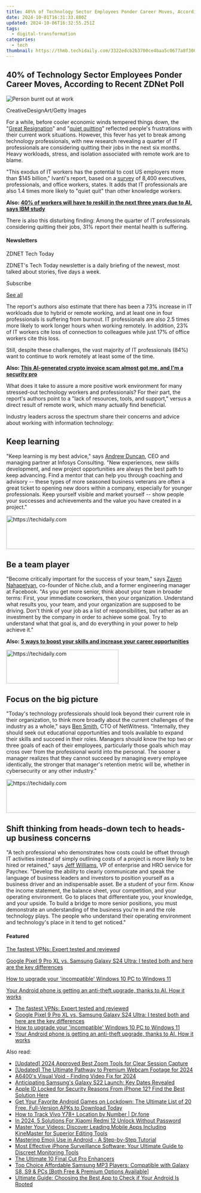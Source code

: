 ```yaml
---
title: 40%% of Technology Sector Employees Ponder Career Moves, According to Recent ZDNet Poll
date: 2024-10-01T16:31:33.880Z
updated: 2024-10-06T16:32:55.251Z
tags:
  - digital-transformation
categories:
  - tech
thumbnail: https://thmb.techidaily.com/3322edcb2b3700ce4baa5c0677a8f300e23dbf74c5228f8bd6ca0d33294791ed.png
---
```


## 40% of Technology Sector Employees Ponder Career Moves, According to Recent ZDNet Poll

![Person burnt out at work](https://www.zdnet.com/a/img/resize/e4d4ff8214d21470ecf5e6120eedf00a24e84185/2023/08/22/53680c94-ad4a-4831-ab63-229bcaeb881a/gettyimages-1558027327.jpg?auto=webp&width=1280)

CreativeDesignArt/Getty Images

For a while, before cooler economic winds tempered things down, the "[Great Resignation](https://www.zdnet.com/article/the-great-resignation-continues-and-companies-are-finding-new-ways-to-tackle-the-talent-shortage/)" and "[quiet quitting](https://www.zdnet.com/education/professional-development/quiet-quitting-is-becoming-the-new-normal-and-managers-might-need-to-accept-it/)" reflected people's frustrations with their current work situations. However, this fever has yet to break among technology professionals, with new research revealing a quarter of IT professionals are considering quitting their jobs in the next six months. Heavy workloads, stress, and isolation associated with remote work are to blame.

"This exodus of IT workers has the potential to cost US employers more than $145 billion," Ivanti's report, based on a [survey](https://www.ivanti.com/resources/v/doc/ivi/2765/df9a470841ea) of 8,400 executives, professionals, and office workers, states. It adds that IT professionals are also 1.4 times more likely to "quiet quit" than other knowledge workers. 

**Also: [40% of workers will have to reskill in the next three years due to AI, says IBM study](https://www.zdnet.com/article/40-of-workers-will-have-to-reskill-in-the-next-three-years-due-to-ai-says-ibm-study/)**

There is also this disturbing finding: Among the quarter of IT professionals considering quitting their jobs, 31% report their mental health is suffering. 

#### Newsletters

ZDNET Tech Today

ZDNET's Tech Today newsletter is a daily briefing of the newest, most talked about stories, five days a week.

 Subscribe

[See all](https://www.zdnet.com/newsletters/)

The report's authors also estimate that there has been a 73% increase in IT workloads due to hybrid or remote working, and at least one in four professionals is suffering from burnout. IT professionals are also 2.5 times more likely to work longer hours when working remotely. In addition, 23% of IT workers cite loss of connection to colleagues while just 17% of office workers cite this loss. 

Still, despite these challenges, the vast majority of IT professionals (84%) want to continue to work remotely at least some of the time. 

**Also: [This AI-generated crypto invoice scam almost got me, and I'm a security pro](https://www.zdnet.com/article/this-ai-generated-crypto-invoice-scam-almost-got-me-and-im-a-security-pro/)**

What does it take to assure a more positive work environment for many stressed-out technology workers and professionals? For their part, the report's authors point to a "lack of resources, tools, and support," versus a direct result of remote work, which many actually find beneficial. 

Industry leaders across the spectrum share their concerns and advice about working with information technology: 

## **Keep learning**

"Keep learning is my best advice," says [Andrew Duncan](https://www.linkedin.com/in/andrewdun/?originalSubdomain=uk), CEO and managing partner at Infosys Consulting. "New experiences, new skills development, and new project opportunities are always the best path to keep advancing. Find a mentor that can help you through coaching and advisory -- these types of more seasoned business veterans are often a great ticket to opening new doors within a company, especially for younger professionals. Keep yourself visible and market yourself -- show people your successes and achievements and the value you have created in a project." 

<!-- affiliate ads begin -->
<a href="https://aligracehair.sjv.io/c/5597632/1934258/19272" target="_top" id="1934258">
  <img src="//a.impactradius-go.com/display-ad/19272-1934258" border="0" alt="https://techidaily.com" width="728" height="90"/>
</a>
<img height="0" width="0" src="https://aligracehair.sjv.io/i/5597632/1934258/19272" style="position:absolute;visibility:hidden;" border="0" />
<!-- affiliate ads end -->

## **Be a team player** 

"Become critically important for the success of your team," says [Zaven Nahapetyan](https://www.linkedin.com/in/zavn/), co-founder of Niche.club, and a former engineering manager at Facebook. "As you get more senior, think about your team in broader terms: First, your immediate coworkers, then your organization. Understand what results you, your team, and your organization are supposed to be driving. Don't think of your job as a list of responsibilities, but rather as an investment by the company in order to achieve some goal. Try to understand what that goal is, and do everything in your power to help achieve it." 

**Also:** [**5 ways to boost your skills and increase your career opportunities**](https://www.zdnet.com/education/professional-development/5-ways-to-boost-your-skills-and-increase-your-career-opportunities/)

<!-- affiliate ads begin -->
<a href="https://aligracehair.sjv.io/c/5597632/1938716/19272" target="_top" id="1938716">
  <img src="//a.impactradius-go.com/display-ad/19272-1938716" border="0" alt="https://techidaily.com" width="300" height="90"/>
</a>
<img height="0" width="0" src="https://aligracehair.sjv.io/i/5597632/1938716/19272" style="position:absolute;visibility:hidden;" border="0" />
<!-- affiliate ads end -->

## **Focus on the big picture**

"Today's technology professionals should look beyond their current role in their organization, to think more broadly about the current challenges of the industry as a whole," says [Ben Smith](https://www.linkedin.com/in/bnsmth/), CTO of NetWitness. "Internally, they should seek out educational opportunities and tools available to expand their skills and succeed in their roles. Managers should know the top two or three goals of each of their employees, particularly those goals which may cross over from the professional world into the personal. The sooner a manager realizes that they cannot succeed by managing every employee identically, the stronger that manager's retention metric will be, whether in cybersecurity or any other industry." 

<!-- affiliate ads begin -->
<a href="https://bluettieu.pxf.io/c/5597632/2141676/17091" target="_top" id="2141676">
  <img src="//a.impactradius-go.com/display-ad/17091-2141676" border="0" alt="https://techidaily.com" width="728" height="90"/>
</a>
<img height="0" width="0" src="https://bluettieu.pxf.io/i/5597632/2141676/17091" style="position:absolute;visibility:hidden;" border="0" />
<!-- affiliate ads end -->

## **Shift thinking from heads-down tech to heads-up business concerns** 

"A tech professional who demonstrates how costs could be offset through IT activities instead of simply outlining costs of a project is more likely to be hired or retained," says [Jeff Williams](https://www.paychex.com/newsroom/executive-bios/jeff-williams), VP of enterprise and HRO service for Paychex. "Develop the ability to clearly communicate and speak the language of business leaders and investors to position yourself as a business driver and an indispensable asset. Be a student of your firm. Know the income statement, the balance sheet, your competition, and your operating environment. Go to places that differentiate you, your knowledge, and your upside. To build a bridge to more senior positions, you must demonstrate an understanding of the business you're in and the role technology plays. The people who understand their operating environment and technology's place in it tend to get noticed."

#### Featured

[The fastest VPNs: Expert tested and reviewed](https://www.zdnet.com/article/fastest-vpn/ "The fastest VPNs: Expert tested and reviewed")

[Google Pixel 9 Pro XL vs. Samsung Galaxy S24 Ultra: I tested both and here are the key differences](https://www.zdnet.com/article/google-pixel-9-pro-xl-vs-samsung-galaxy-s24-ultra/ "Google Pixel 9 Pro XL vs. Samsung Galaxy S24 Ultra: I tested both and here are the key differences")

[How to upgrade your 'incompatible' Windows 10 PC to Windows 11](https://www.zdnet.com/article/how-to-upgrade-your-incompatible-windows-10-pc-to-windows-11/ "How to upgrade your 'incompatible' Windows 10 PC to Windows 11")

[Your Android phone is getting an anti-theft upgrade, thanks to AI. How it works](https://www.zdnet.com/article/your-android-phone-is-getting-an-anti-theft-upgrade-thanks-to-ai-how-it-works/ "Your Android phone is getting an anti-theft upgrade, thanks to AI. How it works")

* [The fastest VPNs: Expert tested and reviewed](https://www.zdnet.com/article/fastest-vpn/ "The fastest VPNs: Expert tested and reviewed")
* [Google Pixel 9 Pro XL vs. Samsung Galaxy S24 Ultra: I tested both and here are the key differences](https://www.zdnet.com/article/google-pixel-9-pro-xl-vs-samsung-galaxy-s24-ultra/ "Google Pixel 9 Pro XL vs. Samsung Galaxy S24 Ultra: I tested both and here are the key differences")
* [How to upgrade your 'incompatible' Windows 10 PC to Windows 11](https://www.zdnet.com/article/how-to-upgrade-your-incompatible-windows-10-pc-to-windows-11/ "How to upgrade your 'incompatible' Windows 10 PC to Windows 11")
* [Your Android phone is getting an anti-theft upgrade, thanks to AI. How it works](https://www.zdnet.com/article/your-android-phone-is-getting-an-anti-theft-upgrade-thanks-to-ai-how-it-works/ "Your Android phone is getting an anti-theft upgrade, thanks to AI. How it works")

<ins class="adsbygoogle"
     style="display:block"
     data-ad-format="autorelaxed"
     data-ad-client="ca-pub-7571918770474297"
     data-ad-slot="1223367746"></ins>

<ins class="adsbygoogle"
     style="display:block"
     data-ad-client="ca-pub-7571918770474297"
     data-ad-slot="8358498916"
     data-ad-format="auto"
     data-full-width-responsive="true"></ins>

<span class="atpl-alsoreadstyle">Also read:</span>
<div><ul>
<li><a href="https://screen-activity-recording.techidaily.com/updated-2024-approved-best-zoom-tools-for-clear-session-capture/"><u>[Updated] 2024 Approved Best Zoom Tools for Clear Session Capture</u></a></li>
<li><a href="https://remote-screen-capture.techidaily.com/updated-the-ultimate-pathway-to-premium-webcam-footage-for-2024/"><u>[Updated] The Ultimate Pathway to Premium Webcam Footage for 2024</u></a></li>
<li><a href="https://extra-hints.techidaily.com/a6400s-visual-void-finding-video-fix-for-2024/"><u>A6400's Visual Void - Finding Video Fix for 2024</u></a></li>
<li><a href="https://hardware-tips.techidaily.com/anticipating-samsungs-galaxy-s22-launch-key-dates-revealed/"><u>Anticipating Samsung's Galaxy S22 Launch: Key Dates Revealed</u></a></li>
<li><a href="https://apple-account.techidaily.com/apple-id-locked-for-security-reasons-from-iphone-12-find-the-best-solution-here-by-drfone-ios/"><u>Apple ID Locked for Security Reasons From iPhone 12? Find the Best Solution Here</u></a></li>
<li><a href="https://app-tips.techidaily.com/1723620189235-get-your-favorite-android-games-on-lockdown-the-ultimate-list-of-20-free-full-version-apks-to-download-today/"><u>Get Your Favorite Android Games on Lockdown: The Ultimate List of 20 Free, Full-Version APKs to Download Today</u></a></li>
<li><a href="https://android-location-track.techidaily.com/how-to-track-vivo-y78plus-location-by-number-drfone-by-drfone-virtual-android/"><u>How to Track Vivo Y78+ Location by Number | Dr.fone</u></a></li>
<li><a href="https://unlock-android.techidaily.com/in-2024-5-solutions-for-xiaomi-redmi-12-unlock-without-password-by-drfone-android/"><u>In 2024, 5 Solutions For Xiaomi Redmi 12 Unlock Without Password</u></a></li>
<li><a href="https://app-tips.techidaily.com/master-your-videos-discover-leading-mobile-apps-including-kinemaster-for-superior-editing-tools/"><u>Master Your Videos: Discover Leading Mobile Apps Including KineMaster for Superior Editing Tools</u></a></li>
<li><a href="https://app-tips.techidaily.com/mastering-emoji-use-in-android-a-step-by-step-tutorial/"><u>Mastering Emoji Use in Android - A Step-by-Step Tutorial</u></a></li>
<li><a href="https://app-tips.techidaily.com/most-effective-iphone-surveillance-software-your-ultimate-guide-to-discreet-monitoring-tools/"><u>Most Effective iPhone Surveillance Software: Your Ultimate Guide to Discreet Monitoring Tools</u></a></li>
<li><a href="https://extra-tips.techidaily.com/the-ultimate-10-final-cut-pro-enhancers/"><u>The Ultimate 10 Final Cut Pro Enhancers</u></a></li>
<li><a href="https://app-tips.techidaily.com/top-choice-affordable-samsung-mp3-players-compatible-with-galaxy-s8-s9-and-pcs-both-free-and-premium-options-available/"><u>Top Choice Affordable Samsung MP3 Players: Compatible with Galaxy S8, S9 & PCs [Both Free & Premium Options Available]</u></a></li>
<li><a href="https://app-tips.techidaily.com/ultimate-guide-choosing-the-best-app-to-check-if-your-android-is-rooted/"><u>Ultimate Guide: Choosing the Best App to Check if Your Android Is Rooted</u></a></li>
</ul></div>

